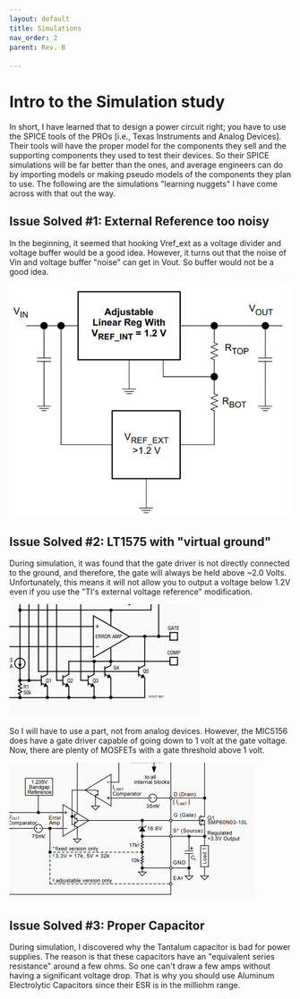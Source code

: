 ```yaml
---
layout: default
title: Simulations
nav_order: 2
parent: Rev. B

---
```


# Intro to the Simulation study 

In short, I have learned that to design a power circuit right; you have to use the SPICE tools of the PROs [i.e., Texas Instruments and Analog Devices]. Their tools will have the proper model for the components they sell and the supporting components they used to test their devices. So their SPICE simulations will be far better than the ones, and average engineers can do by importing models or making pseudo models of the components they plan to use. The following are the simulations "learning nuggets" I have come across with that out the way. 

## Issue Solved #1: External Reference too noisy

In the beginning, it seemed that hooking Vref_ext as a voltage divider and voltage buffer would be a good idea. However, it turns out that the noise of Vin and voltage buffer "noise" can get in Vout. So buffer would not be a good idea. 

![](https://raw.githubusercontent.com/edmugu/arduino_adjustable_power_supply/master/Rev_B/Jekyll_page/snipits/TI_below_1V2.PNG)



## Issue Solved #2: LT1575 with "virtual ground"

During simulation, it was found that the gate driver is not directly connected to the ground, and therefore, the gate will always be held above ~2.0 Volts. Unfortunately, this means it will not allow you to output a voltage below 1.2V even if you use the "TI's external voltage reference" modification.

![LT1575 virtual ground](https://raw.githubusercontent.com/edmugu/arduino_adjustable_power_supply/master/Rev_B/Jekyll_page/snipits/LT1575_issue.PNG)

So I will have to use a part, not from analog devices. However, the MIC5156 does have a gate driver capable of going down to 1 volt at the gate voltage. Now, there are plenty of MOSFETs with a gate threshold above 1 volt. 

![](https://raw.githubusercontent.com/edmugu/arduino_adjustable_power_supply/master/Rev_B/Jekyll_page/snipits/MIC5156_fix.PNG)



## Issue Solved #3: Proper Capacitor 

During simulation, I discovered why the Tantalum capacitor is bad for power supplies. The reason is that these capacitors have an "equivalent series resistance" around a few ohms. So one can't draw a few amps without having a significant voltage drop. That is why you should use Aluminum Electrolytic Capacitors since their ESR is in the milliohm range. 
